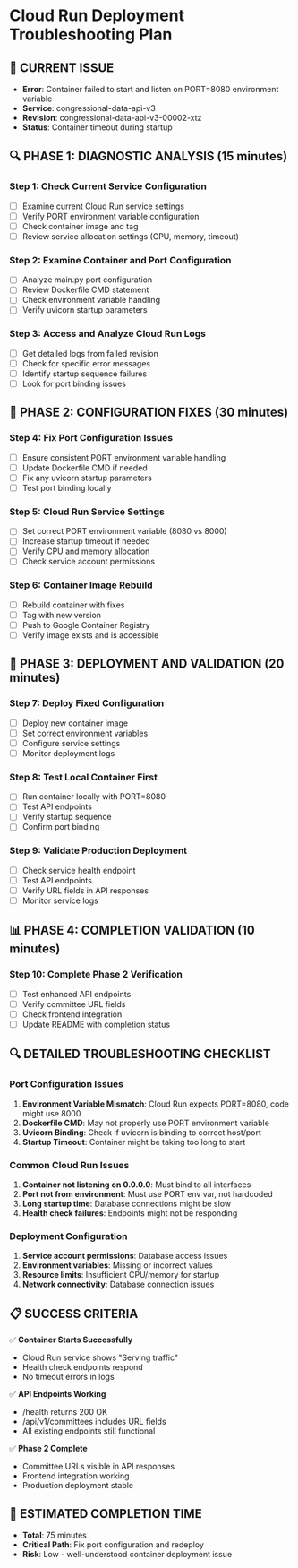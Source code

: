 # Cloud Run Deployment Troubleshooting Plan

## 🚨 CURRENT ISSUE
- **Error**: Container failed to start and listen on PORT=8080 environment variable
- **Service**: congressional-data-api-v3
- **Revision**: congressional-data-api-v3-00002-xtz
- **Status**: Container timeout during startup

## 🔍 PHASE 1: DIAGNOSTIC ANALYSIS (15 minutes)

### Step 1: Check Current Service Configuration
- [ ] Examine current Cloud Run service settings
- [ ] Verify PORT environment variable configuration
- [ ] Check container image and tag
- [ ] Review service allocation settings (CPU, memory, timeout)

### Step 2: Examine Container and Port Configuration
- [ ] Analyze main.py port configuration
- [ ] Review Dockerfile CMD statement
- [ ] Check environment variable handling
- [ ] Verify uvicorn startup parameters

### Step 3: Access and Analyze Cloud Run Logs
- [ ] Get detailed logs from failed revision
- [ ] Check for specific error messages
- [ ] Identify startup sequence failures
- [ ] Look for port binding issues

## 🔧 PHASE 2: CONFIGURATION FIXES (30 minutes)

### Step 4: Fix Port Configuration Issues
- [ ] Ensure consistent PORT environment variable handling
- [ ] Update Dockerfile CMD if needed
- [ ] Fix any uvicorn startup parameters
- [ ] Test port binding locally

### Step 5: Cloud Run Service Settings
- [ ] Set correct PORT environment variable (8080 vs 8000)
- [ ] Increase startup timeout if needed
- [ ] Verify CPU and memory allocation
- [ ] Check service account permissions

### Step 6: Container Image Rebuild
- [ ] Rebuild container with fixes
- [ ] Tag with new version
- [ ] Push to Google Container Registry
- [ ] Verify image exists and is accessible

## 🚀 PHASE 3: DEPLOYMENT AND VALIDATION (20 minutes)

### Step 7: Deploy Fixed Configuration
- [ ] Deploy new container image
- [ ] Set correct environment variables
- [ ] Configure service settings
- [ ] Monitor deployment logs

### Step 8: Test Local Container First
- [ ] Run container locally with PORT=8080
- [ ] Test API endpoints
- [ ] Verify startup sequence
- [ ] Confirm port binding

### Step 9: Validate Production Deployment
- [ ] Check service health endpoint
- [ ] Test API endpoints
- [ ] Verify URL fields in API responses
- [ ] Monitor service logs

## 📊 PHASE 4: COMPLETION VALIDATION (10 minutes)

### Step 10: Complete Phase 2 Verification
- [ ] Test enhanced API endpoints
- [ ] Verify committee URL fields
- [ ] Check frontend integration
- [ ] Update README with completion status

## 🔍 DETAILED TROUBLESHOOTING CHECKLIST

### Port Configuration Issues
1. **Environment Variable Mismatch**: Cloud Run expects PORT=8080, code might use 8000
2. **Dockerfile CMD**: May not properly use PORT environment variable
3. **Uvicorn Binding**: Check if uvicorn is binding to correct host/port
4. **Startup Timeout**: Container might be taking too long to start

### Common Cloud Run Issues
1. **Container not listening on 0.0.0.0**: Must bind to all interfaces
2. **Port not from environment**: Must use PORT env var, not hardcoded
3. **Long startup time**: Database connections might be slow
4. **Health check failures**: Endpoints might not be responding

### Deployment Configuration
1. **Service account permissions**: Database access issues
2. **Environment variables**: Missing or incorrect values
3. **Resource limits**: Insufficient CPU/memory for startup
4. **Network connectivity**: Database connection issues

## 📋 SUCCESS CRITERIA

✅ **Container Starts Successfully**
- Cloud Run service shows "Serving traffic"
- Health check endpoints respond
- No timeout errors in logs

✅ **API Endpoints Working**
- /health returns 200 OK
- /api/v1/committees includes URL fields
- All existing endpoints still functional

✅ **Phase 2 Complete**
- Committee URLs visible in API responses
- Frontend integration working
- Production deployment stable

## 🎯 ESTIMATED COMPLETION TIME
- **Total**: 75 minutes
- **Critical Path**: Fix port configuration and redeploy
- **Risk**: Low - well-understood container deployment issue